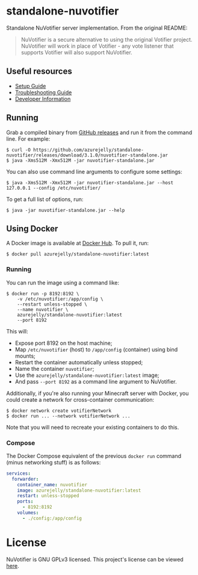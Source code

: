 # standalone-nuvotifier
Standalone NuVotifier server implementation. From the original README:
> NuVotifier is a secure alternative to using the original Votifier project. 
> NuVotifier will work in place of Votifier - any vote listener that supports 
> Votifier will also support NuVotifier.

## Useful resources
- [Setup Guide](https://github.com/NuVotifier/NuVotifier/wiki/Setup-Guide)
- [Troubleshooting Guide](https://github.com/NuVotifier/NuVotifier/wiki/Troubleshooting-Guide)
- [Developer Information](https://github.com/NuVotifier/NuVotifier/wiki/Developer-Documentation)

## Running
Grab a compiled binary from [GitHub releases](https://github.com/azurejelly/standalone-nuvotifier/releases) and run it from the command line. For example:
```shell
$ curl -O https://github.com/azurejelly/standalone-nuvotifier/releases/download/3.1.0/nuvotifier-standalone.jar
$ java -Xms512M -Xmx512M -jar nuvotifier-standalone.jar
```

You can also use command line arguments to configure some settings:
```shell
$ java -Xms512M -Xmx512M -jar nuvotifier-standalone.jar --host 127.0.0.1 --config /etc/nuvotifier/
```

To get a full list of options, run:
```shell
$ java -jar nuvotifier-standalone.jar --help
```

## Using Docker
A Docker image is available at [Docker Hub](https://hub.docker.com/r/azurejelly/standalone-nuvotifier). To pull it, run:
```shell
$ docker pull azurejelly/standalone-nuvotifier:latest
```

### Running
You can run the image using a command like:
```shell
$ docker run -p 8192:8192 \
    -v /etc/nuvotifier:/app/config \
    --restart unless-stopped \
    --name nuvotifier \
    azurejelly/standalone-nuvotifier:latest
    --port 8192
```

This will:
- Expose port 8192 on the host machine;
- Map `/etc/nuvotifier` (host) to `/app/config` (container) using bind mounts;
- Restart the container automatically unless stopped;
- Name the container `nuvotifier`;
- Use the `azurejelly/standalone-nuvotifier:latest` image;
- And pass `--port 8192` as a command line argument to NuVotifier.

Additionally, if you're also running your Minecraft server with Docker, you could create a network for cross-container communication:
```shell
$ docker network create votifierNetwork
$ docker run ... --network votifierNetwork ...
```

Note that you will need to recreate your existing containers to do this.

### Compose
The Docker Compose equivalent of the previous `docker run` command (minus networking stuff) is as follows:
```yaml
services:
  forwarder:
    container_name: nuvotifier
    image: azurejelly/standalone-nuvotifier:latest
    restart: unless-stopped
    ports:
      - 8192:8192
    volumes:
      - ./config:/app/config
```

# License

NuVotifier is GNU GPLv3 licensed. This project's license can be viewed [here](LICENSE).
